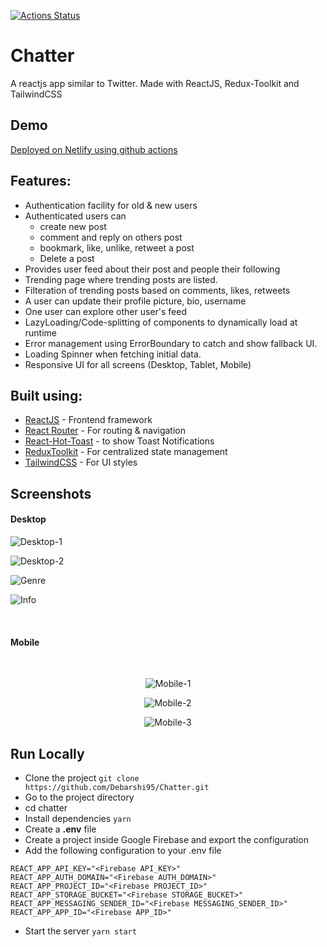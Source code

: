 [![Actions Status](https://github.com/Debarshi95/Chatter/workflows/Build%20and%20Netlify%20Deploy/badge.svg)](https://github.com/Debarshi95/Chatter/actions)

# Chatter

A reactjs app similar to Twitter. Made with ReactJS, Redux-Toolkit and TailwindCSS

## Demo

[Deployed on Netlify using github actions](https://debarshib-chatter.netlify.app)

## Features:

- Authentication facility for old & new users
- Authenticated users can
  - create new post
  - comment and reply on others post
  - bookmark, like, unlike, retweet a post
  - Delete a post
- Provides user feed about their post and people their following
- Trending page where trending posts are listed.
- Filteration of trending posts based on comments, likes, retweets
- A user can update their profile picture, bio, username
- One user can explore other user's feed
- LazyLoading/Code-splitting of components to dynamically load at runtime
- Error management using ErrorBoundary to catch and show fallback UI.
- Loading Spinner when fetching initial data.
- Responsive UI for all screens (Desktop, Tablet, Mobile)

## Built using:

- [ReactJS](https://reactjs.org/) - Frontend framework
- [React Router](https://reactrouter.com/) - For routing & navigation
- [React-Hot-Toast](https://react-hot-toast.com) - to show Toast Notifications
- [ReduxToolkit](https://redux-toolkit.js.org/) - For centralized state management
- [TailwindCSS](https://tailwindcss.com/) - For UI styles

## Screenshots

#### Desktop

![Desktop-1](screenshots/desktop1.png)

![Desktop-2](screenshots/desktop2.png)

![Genre](screenshots/desktop3.png)

![Info](screenshots/desktop4.png)

<br/>

#### Mobile

<br/>
<div align="center">

![Mobile-1](screenshots/mobile1.png)

![Mobile-2](screenshots/mobile2.png)

![Mobile-3](screenshots/mobile3.png)

</div>

## Run Locally

- Clone the project
  `git clone https://github.com/Debarshi95/Chatter.git`
- Go to the project directory
- cd chatter
- Install dependencies
  `yarn`
- Create a **.env** file
- Create a project inside Google Firebase and export the configuration
- Add the following configuration to your .env file

```
REACT_APP_API_KEY="<Firebase API_KEY>"
REACT_APP_AUTH_DOMAIN="<Firebase AUTH_DOMAIN>"
REACT_APP_PROJECT_ID="<Firebase PROJECT_ID>"
REACT_APP_STORAGE_BUCKET="<Firebase STORAGE_BUCKET>"
REACT_APP_MESSAGING_SENDER_ID="<Firebase MESSAGING_SENDER_ID>"
REACT_APP_APP_ID="<Firebase APP_ID>"
```

- Start the server
  `yarn start`
